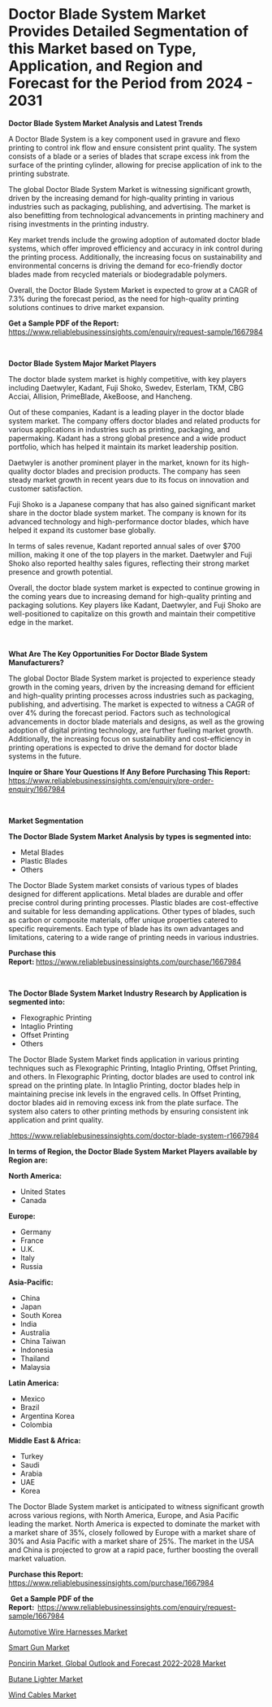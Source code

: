 <p><h1>Doctor Blade System Market Provides Detailed Segmentation of this Market based on Type, Application, and Region and Forecast for the Period from 2024 - 2031</h1></p><p><strong>Doctor Blade System Market Analysis and Latest Trends</strong></p>
<p><p>A Doctor Blade System is a key component used in gravure and flexo printing to control ink flow and ensure consistent print quality. The system consists of a blade or a series of blades that scrape excess ink from the surface of the printing cylinder, allowing for precise application of ink to the printing substrate.</p><p>The global Doctor Blade System Market is witnessing significant growth, driven by the increasing demand for high-quality printing in various industries such as packaging, publishing, and advertising. The market is also benefitting from technological advancements in printing machinery and rising investments in the printing industry.</p><p>Key market trends include the growing adoption of automated doctor blade systems, which offer improved efficiency and accuracy in ink control during the printing process. Additionally, the increasing focus on sustainability and environmental concerns is driving the demand for eco-friendly doctor blades made from recycled materials or biodegradable polymers.</p><p>Overall, the Doctor Blade System Market is expected to grow at a CAGR of 7.3% during the forecast period, as the need for high-quality printing solutions continues to drive market expansion.</p></p>
<p><strong>Get a Sample PDF of the Report:&nbsp;</strong> <a href="https://www.reliablebusinessinsights.com/enquiry/request-sample/1667984">https://www.reliablebusinessinsights.com/enquiry/request-sample/1667984</a></p>
<p>&nbsp;</p>
<p><strong>Doctor Blade System Major Market Players</strong></p>
<p><p>The doctor blade system market is highly competitive, with key players including Daetwyler, Kadant, Fuji Shoko, Swedev, Esterlam, TKM, CBG Acciai, Allision, PrimeBlade, AkeBoose, and Hancheng.</p><p>Out of these companies, Kadant is a leading player in the doctor blade system market. The company offers doctor blades and related products for various applications in industries such as printing, packaging, and papermaking. Kadant has a strong global presence and a wide product portfolio, which has helped it maintain its market leadership position.</p><p>Daetwyler is another prominent player in the market, known for its high-quality doctor blades and precision products. The company has seen steady market growth in recent years due to its focus on innovation and customer satisfaction.</p><p>Fuji Shoko is a Japanese company that has also gained significant market share in the doctor blade system market. The company is known for its advanced technology and high-performance doctor blades, which have helped it expand its customer base globally.</p><p>In terms of sales revenue, Kadant reported annual sales of over $700 million, making it one of the top players in the market. Daetwyler and Fuji Shoko also reported healthy sales figures, reflecting their strong market presence and growth potential.</p><p>Overall, the doctor blade system market is expected to continue growing in the coming years due to increasing demand for high-quality printing and packaging solutions. Key players like Kadant, Daetwyler, and Fuji Shoko are well-positioned to capitalize on this growth and maintain their competitive edge in the market.</p></p>
<p>&nbsp;</p>
<p><strong>What Are The Key Opportunities For Doctor Blade System Manufacturers?</strong></p>
<p><p>The global Doctor Blade System market is projected to experience steady growth in the coming years, driven by the increasing demand for efficient and high-quality printing processes across industries such as packaging, publishing, and advertising. The market is expected to witness a CAGR of over 4% during the forecast period. Factors such as technological advancements in doctor blade materials and designs, as well as the growing adoption of digital printing technology, are further fueling market growth. Additionally, the increasing focus on sustainability and cost-efficiency in printing operations is expected to drive the demand for doctor blade systems in the future.</p></p>
<p><strong>Inquire or Share Your Questions If Any Before Purchasing This Report:</strong> <a href="https://www.reliablebusinessinsights.com/enquiry/pre-order-enquiry/1667984">https://www.reliablebusinessinsights.com/enquiry/pre-order-enquiry/1667984</a></p>
<p>&nbsp;</p>
<p><strong>Market Segmentation</strong></p>
<p><strong>The Doctor Blade System Market Analysis by types is segmented into:</strong></p>
<p><ul><li>Metal Blades</li><li>Plastic Blades</li><li>Others</li></ul></p>
<p><p>The Doctor Blade System market consists of various types of blades designed for different applications. Metal blades are durable and offer precise control during printing processes. Plastic blades are cost-effective and suitable for less demanding applications. Other types of blades, such as carbon or composite materials, offer unique properties catered to specific requirements. Each type of blade has its own advantages and limitations, catering to a wide range of printing needs in various industries.</p></p>
<p><strong>Purchase this Report:&nbsp;</strong><a href="https://www.reliablebusinessinsights.com/purchase/1667984">https://www.reliablebusinessinsights.com/purchase/1667984</a></p>
<p>&nbsp;</p>
<p><strong>The Doctor Blade System Market Industry Research by Application is segmented into:</strong></p>
<p><ul><li>Flexographic Printing</li><li>Intaglio Printing</li><li>Offset Printing</li><li>Others</li></ul></p>
<p><p>The Doctor Blade System Market finds application in various printing techniques such as Flexographic Printing, Intaglio Printing, Offset Printing, and others. In Flexographic Printing, doctor blades are used to control ink spread on the printing plate. In Intaglio Printing, doctor blades help in maintaining precise ink levels in the engraved cells. In Offset Printing, doctor blades aid in removing excess ink from the plate surface. The system also caters to other printing methods by ensuring consistent ink application and print quality.</p></p>
<p><a href="https://www.reliablebusinessinsights.com/doctor-blade-system-r1667984">&nbsp;https://www.reliablebusinessinsights.com/doctor-blade-system-r1667984</a></p>
<p><strong>In terms of Region, the Doctor Blade System Market Players available by Region are:</strong></p>
<p>
    <p> <strong> North America: </strong>
        <ul>
            <li>United States</li>
            <li>Canada</li>
        </ul>
        </p> 
    <p> <strong> Europe: </strong>
        <ul>
            <li>Germany</li>
            <li>France</li>
            <li>U.K.</li>
            <li>Italy</li>
            <li>Russia</li>
        </ul>
        </p> 
    <p> <strong> Asia-Pacific: </strong>
        <ul>
            <li>China</li>
            <li>Japan</li>
            <li>South Korea</li>
            <li>India</li>
            <li>Australia</li>
            <li>China Taiwan</li>
            <li>Indonesia</li>
            <li>Thailand</li>
            <li>Malaysia</li>
        </ul>
        </p> 
    <p> <strong> Latin America: </strong>
        <ul>
            <li>Mexico</li>
            <li>Brazil</li>
            <li>Argentina Korea</li>
            <li>Colombia</li>
        </ul>
        </p> 
    <p> <strong> Middle East & Africa: </strong>
        <ul>
            <li>Turkey</li>
            <li>Saudi</li>
            <li>Arabia</li>
            <li>UAE</li>
            <li>Korea</li>
        </ul>
    </p>
    </p>
<p><p>The Doctor Blade System market is anticipated to witness significant growth across various regions, with North America, Europe, and Asia Pacific leading the market. North America is expected to dominate the market with a market share of 35%, closely followed by Europe with a market share of 30% and Asia Pacific with a market share of 25%. The market in the USA and China is projected to grow at a rapid pace, further boosting the overall market valuation.</p></p>
<p><strong>Purchase this Report: </strong><a href="https://www.reliablebusinessinsights.com/purchase/1667984">https://www.reliablebusinessinsights.com/purchase/1667984</a></p>
<p>&nbsp;<strong>Get a Sample PDF of the Report:&nbsp;&nbsp;</strong><a href="https://www.reliablebusinessinsights.com/enquiry/request-sample/1667984">https://www.reliablebusinessinsights.com/enquiry/request-sample/1667984</a></p>
<p><strong></strong></p>
<p><p><a href="https://github.com/drzsklfn31/Market-Research-Report-List-1/blob/main/automotive-wire-harnesses-market.md">Automotive Wire Harnesses Market</a></p><p><a href="https://www.linkedin.com/pulse/smart-gun-market-trends-analysis-opportunities-challenges-olbxf?trackingId=%2FgBEdzLfSKaihkh%2FH2ShbA%3D%3D">Smart Gun Market</a></p><p><a href="https://www.linkedin.com/pulse/poncirin-market-global-outlook-forecast-2022-2028-size-ouube?trackingId=U%2BdxskVnQA2dug7Zj%2Bg56Q%3D%3D">Poncirin Market, Global Outlook and Forecast 2022-2028 Market</a></p><p><a href="https://github.com/msLonKoss78/Market-Research-Report-List-1/blob/main/butane-lighter-market.md">Butane Lighter Market</a></p><p><a href="https://github.com/lairestrong/Market-Research-Report-List-1/blob/main/wind-cables-market.md">Wind Cables Market</a></p></p>